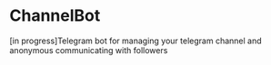 # ChannelBot
[in progress]Telegram bot for managing your telegram channel and anonymous communicating with followers
